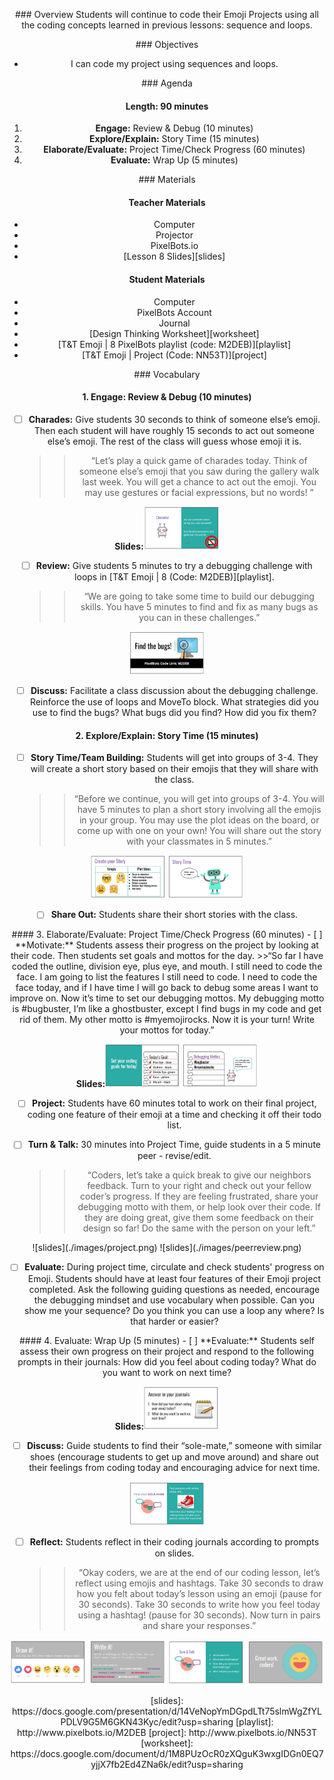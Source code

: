 <header title='PixelBots Emoji' subtitle='Lesson 08: Project Time Continued'/>

<notable>

<iconp src='/icons/activity.png'>### Overview</iconp>
Students will continue to code their Emoji Projects using all the coding concepts learned in previous lessons: sequence and loops.

<iconp src='/icons/objectives.png'>### Objectives</iconp>
- I can code my project using sequences and loops.


<iconp src='/icons/agenda.png'>### Agenda</iconp>

#### Length: 90 minutes

1. **Engage:** Review & Debug  (10 minutes)
1. **Explore/Explain:** Story Time (15 minutes)
1. **Elaborate/Evaluate:** Project Time/Check Progress (60 minutes)
1. **Evaluate:** Wrap Up (5 minutes)



<note>

<iconp src='/icons/materials.png'>### Materials</iconp>

#### Teacher Materials
- Computer
- Projector
- PixelBots.io
- [Lesson 8 Slides][slides]



#### Student Materials
- Computer
- PixelBots Account
- Journal
- [Design Thinking Worksheet][worksheet]
- [T&T Emoji | 8 PixelBots playlist (code: M2DEB)][playlist]
- [T&T Emoji | Project (Code: NN53T)][project]


<iconp src='/icons/vocab.png'>### Vocabulary</iconp>



</note>
<pagebreak/>

#### 1. Engage: Review & Debug  (10 minutes)
- [ ] **Charades:** Give students 30 seconds to think of someone else’s emoji. Then each student will have roughly 15 seconds to act out someone else’s emoji. The rest of the class will guess whose emoji it is.
  >>“Let’s play a quick game of charades today. Think of someone else’s emoji that you saw during the gallery walk last week. You will get a chance to act out the emoji. You may use gestures or facial expressions, but no words! ”

<note>**Slides:**![slides](./images/charades.png)</note>

- [ ] **Review:** Give students 5 minutes to try a debugging challenge with loops in [T&T Emoji | 8 (Code: M2DEB)][playlist].
  >>“We are going to take some time to build our debugging skills. You have 5 minutes to find and fix as many bugs as you can in these challenges.”

<note>![slides](./images/review.png)</note>

- [ ] **Discuss:** Facilitate a class discussion about the debugging challenge. Reinforce the use of loops and MoveTo block.
  <iconp type='question'>What strategies did you use to find the bugs?</iconp>
  <iconp type='question'>What bugs did you find? How did you fix them?</iconp>



#### 2. Explore/Explain: Story Time (15 minutes)
- [ ] **Story Time/Team Building:** Students will get into groups of 3-4. They will create a short story based on their emojis that they will share with the class.
  >>“Before we continue, you will get into groups of 3-4. You will have 5 minutes to plan a short story involving all the emojis in your group. You may use the plot ideas on the board, or come up with one on your own! You will share out the story with your classmates in 5 minutes.”

<note>![slides](./images/story.png)
![slides](./images/story2.png)</note>
- [ ] **Share Out:** Students share their short stories with the class.


<pagebreak/>
#### 3. Elaborate/Evaluate: Project Time/Check Progress (60 minutes)
- [ ] **Motivate:** Students assess their progress on the project by looking at their code. Then students set goals and mottos for the day.
  >>“So far I have coded the outline, division eye, plus eye, and mouth. I still need to code the face. I am going to list the features I still need to code. I need to code the face today, and if I have time I will go back to debug some areas I want to improve on. Now it’s time to set our debugging mottos. My debugging motto is #bugbuster, I’m like a ghostbuster, except I find bugs in my code and get rid of them. My other motto is #myemojirocks.  Now it is your turn! Write your mottos for today.”

<note>**Slides:**![slides](./images/goal.png)
![slides](./images/motto.png)</note>

- [ ] **Project:** Students have 60 minutes total to work on their final project, coding one feature of their emoji at a time and checking it off their todo list.


- [ ] **Turn & Talk:** 30 minutes into Project Time, guide students in a 5 minute peer - revise/edit.
  >>“Coders, let’s take a quick break to give our neighbors feedback. Turn to your right and check out your fellow coder’s progress. If they are feeling frustrated, share your debugging motto with them, or help look over their code. If they are doing great, give them some feedback on their design so far! Do the same with the person on your left.”

<note>
![slides](./images/project.png)
![slides](./images/peerreview.png)</note>

- [ ] **Evaluate:** During project time, circulate and check students' progress on Emoji. Students should have at least four features of their Emoji project completed. Ask the following guiding questions as needed, encourage the debugging mindset and use vocabulary when possible.
  <iconp type='question'>Can you show me your sequence?</iconp>
  <iconp type='question'>Do you think you can use a loop any where? Is that harder or easier?</iconp>


<pagebreak/>
#### 4. Evaluate: Wrap Up (5 minutes)
- [ ] **Evaluate:** Students self assess their own progress on their project and respond to the following prompts in their journals:
  <iconp type='question'>How did you feel about coding today?</iconp>
  <iconp type='question'>What do you want to work on next time?</iconp>

<note>**Slides:**![slides](./images/evaluate.png)</note>
- [ ] **Discuss:** Guide students to find their “sole-mate,” someone with similar shoes (encourage students to get up and move around) and share out their feelings from coding today and encouraging advice for next time.

<note>![slides](./images/sole.png)</note>
- [ ] **Reflect:** Students reflect in their coding journals according to prompts on slides.
  >>“Okay coders, we are at the end of our coding lesson, let’s reflect using emojis and hashtags. Take 30 seconds to draw how you felt about today’s lesson using an emoji (pause for 30 seconds). Take 30 seconds to write how you feel today using a hashtag! (pause for 30 seconds). Now turn in pairs and share your responses.”

<note>![slides](./images/reflect.png)
![slides](./images/reflect2.png)</note>


</notable>
[slides]: https://docs.google.com/presentation/d/14VeNopYmDGpdLTt75slmWgZfYLPDLV9G5M6GKN43Kyc/edit?usp=sharing
[playlist]: http://www.pixelbots.io/M2DEB
[project]: http://www.pixelbots.io/NN53T
[worksheet]: https://docs.google.com/document/d/1M8PUzOcR0zXQguK3wxgIDGn0EQ7yjjX7fb2Ed4ZNa6k/edit?usp=sharing
